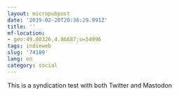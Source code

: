 ```yaml
---
layout: micropubpost
date: '2019-02-20T20:36:29.991Z'
title: ''
mf-location:
- geo:49.80326,4.86687;u=54996
tags: indieweb
slug: '74189'
lang: en
category: social
---
```

This is a syndication test with both Twitter and Mastodon
